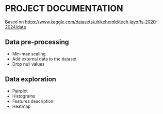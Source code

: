 # PROJECT DOCUMENTATION
Based on https://www.kaggle.com/datasets/ulrikeherold/tech-layoffs-2020-2024/data

## Data pre-processing
- Min-max scaling
- Add external data to the dataset
- Drop null values

## Data exploration
- Pairplot
- Histograms
- Features description
- Heatmap
